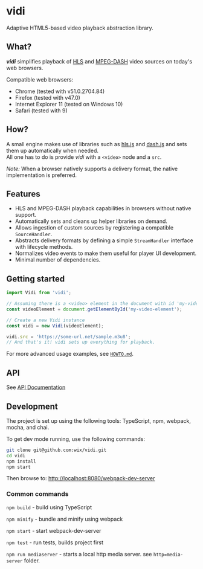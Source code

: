 # vidi

Adaptive HTML5-based video playback abstraction library.

## What?

***vidi*** simplifies playback of
[HLS](https://en.wikipedia.org/wiki/HTTP_Live_Streaming) and
[MPEG-DASH](https://en.wikipedia.org/wiki/Dynamic_Adaptive_Streaming_over_HTTP)
video sources on today's web browsers.

Compatible web browsers:
* Chrome (tested with v51.0.2704.84)
* Firefox (tested with v47.0)
* Internet Explorer 11 (tested on Windows 10)
* Safari (tested with 9)

## How?
A small engine makes use of libraries such as 
[hls.js](https://github.com/dailymotion/hls.js) and [dash.js](https://github.com/Dash-Industry-Forum/dash.js/)
and sets them up automatically when needed.<br>
All one has to do is provide *vidi* with a `<video>` node and a `src`.

*Note:* When a browser natively supports a delivery format, the native implementation is preferred.

## Features
- HLS and MPEG-DASH playback capabilities in browsers without native support.
- Automatically sets and cleans up helper libraries on demand.
- Allows ingestion of custom sources by registering a compatible `SourceHandler`.
- Abstracts delivery formats by defining a simple `StreamHandler` interface with lifecycle methods.
- Normalizes video events to make them useful for player UI development.
- Minimal number of dependencies. 

## Getting started

```js
import Vidi from 'vidi';

// Assuming there is a <video> element in the document with id 'my-video-element'.
const videoElement = document.getElementById('my-video-element');

// Create a new Vidi instance
const vidi = new Vidi(videoElement);

vidi.src = 'https://some-url.net/sample.m3u8';
// And that's it! vidi sets up everything for playback.
```

For more advanced usage examples, see [`HOWTO.md`](HOWTO.md).

## API

See [API Documentation](https://wix.github.io/vidi/docs/classes/vidi.html)

## Development
The project is set up using the following tools: TypeScript, npm, webpack, mocha, and chai.

To get dev mode running, use the following commands:
```Bash
git clone git@github.com:wix/vidi.git
cd vidi
npm install
npm start
```
Then browse to: [http://localhost:8080/webpack-dev-server](http://localhost:8080/webpack-dev-server)

### Common commands
`npm build` - build using TypeScript

`npm minify` - bundle and minify using webpack

`npm start` - start webpack-dev-server

`npm test` - run tests, builds project first

`npm run mediaserver` - starts a local http media server. see `http=media-server` folder.

